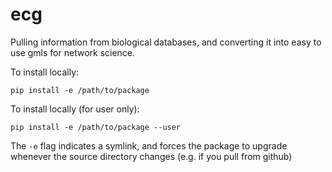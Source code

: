 # ecg
Pulling information from biological databases, and converting it into easy to use gmls for network science.

To install locally:

`pip install -e /path/to/package` 

To install locally (for user only):

`pip install -e /path/to/package --user` 

The `-e` flag indicates a symlink, and forces the package to upgrade whenever the source directory changes (e.g. if you pull from github)

